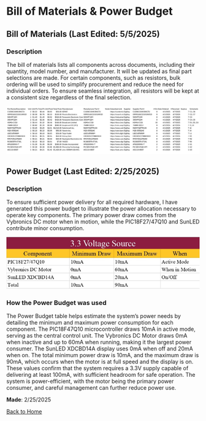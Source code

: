 # Bill of Materials & Power Budget

## Bill of Materials (__Last Edited__: 5/5/2025)

### Description
The bill of materials lists all components across documents, including their quantity, model number, and manufacturer. It will be updated as final part selections are made. For certain components, such as resistors, bulk ordering will be used to simplify procurement and reduce the need for individual orders. To ensure seamless integration, all resistors will be kept at a consistent size regardless of the final selection.

![Bill of Materials](https://raw.githubusercontent.com/emwall527/emwall.github.io/refs/heads/main/Pictures/Wind%20Speed%20Subsystem%20V2%20BOM.jpg)

## Power Budget (__Last Edited__: 2/25/2025)

### Description
To ensure sufficient power delivery for all required hardware, I have generated this power budget to illustrate the power allocation necessary to operate key components. The primary power draw comes from the Vybronics DC motor when in motion, while the PIC18F27/47Q10 and SunLED contribute minor consumption.

![Power Budget](https://raw.githubusercontent.com/emwall527/emwall.github.io/refs/heads/main/Pictures/Power%20Budget%20for%20Subsystem.jpg)

### How the Power Budget was used
The Power Budget table helps estimate the system’s power needs by detailing the minimum and maximum power consumption for each component. The PIC18F47Q10 microcontroller draws 10mA in active mode, serving as the central control unit. The Vybronics DC Motor draws 0mA when inactive and up to 60mA when running, making it the largest power consumer. The SunLED XDCBD14A display uses 0mA when off and 20mA when on. The total minimum power draw is 10mA, and the maximum draw is 90mA, which occurs when the motor is at full speed and the display is on. These values confirm that the system requires a 3.3V supply capable of delivering at least 100mA, with sufficient headroom for safe operation. The system is power-efficient, with the motor being the primary power consumer, and careful management can further reduce power use.



__Made__: 2/25/2025

[Back to Home](index.md)